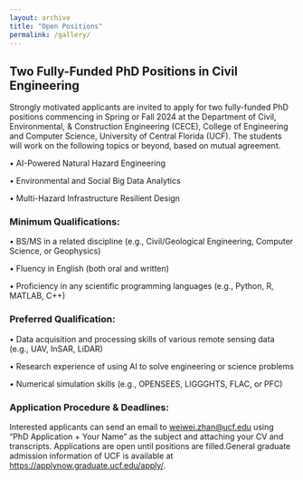 ```yaml
---
layout: archive
title: "Open Positions"
permalink: /gallery/
---
```

## Two Fully-Funded PhD Positions in Civil Engineering

Strongly motivated applicants are invited to apply for two fully-funded PhD positions commencing in Spring or Fall 2024 at the Department of Civil, Environmental, & Construction Engineering (CECE), College of Engineering and Computer Science, University of Central Florida (UCF). The students will work on the following topics or beyond, based on mutual agreement.

•	AI-Powered Natural Hazard Engineering

•	Environmental and Social Big Data Analytics

•	Multi-Hazard Infrastructure Resilient Design

### Minimum Qualifications:
•	BS/MS in a related discipline (e.g., Civil/Geological Engineering, Computer Science, or Geophysics)

•	Fluency in English (both oral and written)

•	Proficiency in any scientific programming languages (e.g., Python, R, MATLAB, C++)

### Preferred Qualification:
•	Data acquisition and processing skills of various remote sensing data (e.g., UAV, InSAR, LiDAR)

•	Research experience of using AI to solve engineering or science problems

•	Numerical simulation skills (e.g., OPENSEES, LIGGGHTS, FLAC, or PFC)

### Application Procedure & Deadlines:
Interested applicants can send an email to weiwei.zhan@ucf.edu using “PhD Application + Your Name” as the subject and attaching your CV and transcripts. Applications are open until positions are filled.General graduate admission information of UCF is available at https://applynow.graduate.ucf.edu/apply/.




<!-- [Mega landslide front](/images/DGB-Front-View.jpg)

[Mega landslide top](/images/DGB-top.jpg)

[Mega landslide deposit](/images/DGB-Deposit.jpg)

[Fieldtrip with Mauri McSaveney](/images/FieldTrip.jpg)

[3D tunnel obtained by Laser Scanner](/images/EGX-Tunnel-Deformation.jpg)

[Slope monitoring via GBSAR](/images/GBSAR.jpg)

[Clemson football](/images/ClemsonFootball.jpg)

[PhD graduation ceremony](/images/Graduation-Ceremony.jpg) -->